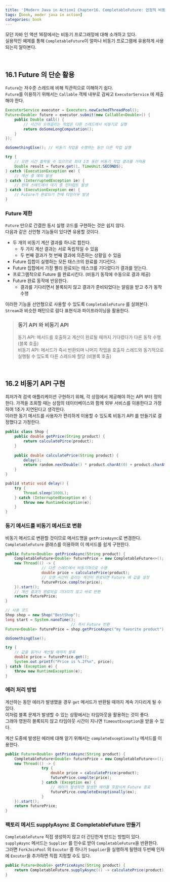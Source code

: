 ```yaml
---
title: '[Modern Java in Action] Chapter16. CompletableFuture: 안정적 비동기 프로그래밍'
tags: [book, moder java in action]
categories: book
---
```


모던 자바 인 액션 16장에서는 비동기 프로그래밍에 대해 소개하고 있다.     
실용적인 예제를 통해 `CompletableFuture`이 얼마나 비동기 프로그램에 유용하게 사용되는지 알아본다. 

<!--more-->

<br/>

## 16.1 Future 의 단순 활용

`Future`는 저수준 스레드에 비해 직관적으로 이해하기 쉽다.  
`Future`를 이용하기 위해서는 `Callable` 객체 내부로 감싸고 `ExecutorService` 에 제출해야 한다.

```java 
ExecutorService executor = Executors.newCachedThreadPool();
Future<Double> future = executor.submit(new Callable<Double>() {
    public Double call() {
        // 시간이 오래걸리는 작업은 다른 스레드에서 비동기로 실행
        return doSomeLongComputation();
    }
});

doSomethingElse(); // 비동기 작업을 수행하는 동안 다른 작업 실행

try {
    // 오랜 시간 블락될 수 있으므로 최대 1초 동안 비동기 작업 결과를 가져옴
    Double result = future.get(1, TimeUnit.SECONDS);  
} catch (ExecutionException ee) {
    // 계산 중 예외 발생
} catch (InterruptedException ie) {
    // 현재 스레드에서 대기 중 인터럽트 발생
} catch (ExecutionException ee) {
    // Future가 완료되기 전에 타임아웃 발생
}
```

### Future 제한

`Future` 만으로 간결한 동시 실행 코드를 구현하는 것은 쉽지 않다.  
다음과 같은 선언형 기능들이 있다면 유용할 것이다.  

- 두 개의 비동기 계산 결과를 하나로 합친다.
  - 두 가지 계산 결과는 서로 독립적일 수 있음
  - 두 번째 결과가 첫 번째 결과에 의존하는 상황일 수 있음
- Future 집합이 실행하는 모든 태스크의 완료를 기다린다.
- Future 집합에서 가장 빨리 완료되는 태스크를 기다렸다가 결과를 얻는다.
- 프로그램적으로 Future 를 완료시킨다. (비동기 동작에 수동으로 결과 제공)
- Future 완료 동작에 반응한다. 
  - 결과를 기다리면서 블록되지 않고 결과가 준비되었다는 알림을 받고 추가 동작 수행

이러한 기능을 선언형으로 사용할 수 있도록 `CompletableFuture` 를 살펴본다.  
`Stream`과 비슷한 패턴으로 람다 표현식과 파이프라이닝을 활용한다. 

> ### 동기 API 와 비동기 API
> 동기 API: 메서드를 호출하고 계산이 완료될 때까지 기다렸다가 다른 동작 수행 (블록 호출)  
> 비동기 API: 메서드가 즉시 반환되며 나머지 작업을 호출자 스레드와 동기적으로 실행될 수 있도록 다른 스레드에 할당 (비블록 호출)


<br/>

## 16.2 비동기 API 구현

최저가격 검색 애플리케이션 구현하기 위해, 각 상점에서 제공해야 하는 API 부터 정의한다.
가격을 조회할 때는 상점의 데이터베이스와 함께 외부 서비스를 이용한다고 가정하여 1초가 지연된다고 생각한다.  
이러한 동기 메서드를 사용자가 편리하게 이용할 수 있도록 비동기 API 를 만들기로 결정했다고 가정한다. 

```java 
public class Shop {
    public double getPrice(String product) {
        return calculatePirce(product);
    }
    
    public double calculatePrice(String product) {
        delay();
        return random.nextDouble() * product.charAt(0) + product.charAt(1);
    }
} 

publid static void delay() {
    try {
        Thread.sleep(1000L);
    } catch (InterruptedException e) {
        throw new RuntimeException(e);
    }
}
```


### 동기 메서드를 비동기 메서드로 변환

비동기 메서드로 변환할 것이므로 메서드명을 `getPriceAsync`로 변경한다.  
`CompletableFuture` 클래스를 이용하여 이 메서드를 쉽게 구현한다.

```java 
public Future<Double> getPriceAsync(String product) {
    CompletableFuture<Double> futurePrice = new CompletableFuture<>();
    new Thread(() -> {
                // 다른 스레드에서 비동기적으로 수행
                double price = calculatePrice(product);
                // 오랜 시간이 걸리는 계산이 완료되면 Future 에 값을 설정
                futurePrice.complte(price);
    }).start();
    // 계산 결과가 완료되길 기다리지 않고 바로 반환
    return futurePrice;
}

// 사용 코드
Shop shop = new Shop("BestShop");
long start = System.nanoTime();
                             // 즉시 Future 반환
Future<Double> futurePrice = shop.getPriceAsync("my favorite product");

doSomethingElse();

try {
    // 값을 읽거나 계산될 때까지 블록 
    double price = futurePrice.get();
    System.out.printf("Price is %.2f%n", price);
} catch (Exception e) {
    throw new RuntimeException(e);
}
```


### 에러 처리 방법

게산하는 동안 에러가 발생했을 경우 `get` 메서드가 반환될 때까지 계속 기다리게 될 수 있다.  
이처럼 블록 문제가 발생할 수 있는 상황에서는 타임아웃을 활용하는 것이 좋다.  
그래야 영원히 블록되지 않고 타임아웃 시간이 지나면 `TimeoutException`을 받을 수 있다.  

계산 도중에 발생된 에러에 대해 알기 위해서는 `completeExceptionally` 메서드를 이용한다. 

```java 
public Future<Double> getPriceAsync(String product) {
    CompletableFuture<Double> futurePrice = new CompletableFuture<>();
    new Thread(() -> {
                try {
                    double price = calculatePrice(product);
                    futurePrice.complte(price);
                } catch (Exception ex) {
                    // 에러가 발생하면 발생한 에러를 포함시켜 Future 종료
                    futurePirce.completeExceptionally(ex);
                }
    }).start();
    return futurePrice;
}
```

### 팩토리 메서드 supplyAsync 로 CompletableFuture 만들기 

`CompletableFuture` 직접 생성하지 않고 더 간단한게 만드는 방법이 있다.  
`supplyAsync` 메서드는 `Supplier` 를 인수로 받아 `CompletableFuture`을 반환한다.  
그러면 `ForkJoinPool` 의 `Excutor` 중 하나가 `Supplier`을 실행하게 될텐데 두번째 인자에 `Excutor`을 추가하면 직접 지정할 수도 있다.   

```java 
public Future<Double> getPriceAsync(String product) {
    return CompletableFuture.supplyAsync(() -> calculatePrice(product));
}
```

